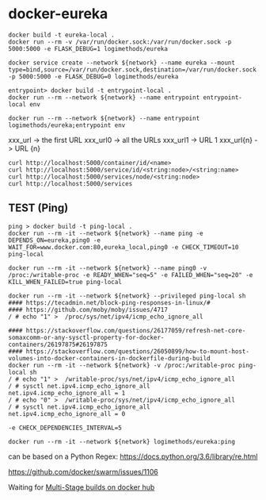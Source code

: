 # docker-eureka

```
docker build -t eureka-local .
docker run --rm -v /var/run/docker.sock:/var/run/docker.sock -p 5000:5000 -e FLASK_DEBUG=1 logimethods/eureka
```
```
docker service create --network ${network} --name eureka --mount type=bind,source=/var/run/docker.sock,destination=/var/run/docker.sock -p 5000:5000 -e FLASK_DEBUG=0 logimethods/eureka
```

```
entrypoint> docker build -t entrypoint-local .
docker run --rm --network ${network} --name entrypoint entrypoint-local env
```
```
docker run --rm --network ${network} --name entrypoint logimethods/eureka;entrypoint env
```

xxx_url -> the first URL
xxx_url0 -> all the URLs
xxx_url1 -> URL 1
xxx_url{n} -> URL {n}

```
curl http://localhost:5000/container/id/<name>
curl http://localhost:5000/service/id/<string:node>/<string:name>
curl http://localhost:5000/services/node/<string:node>
curl http://localhost:5000/services
```

## TEST (Ping)

```
ping > docker build -t ping-local .
docker run --rm -it --network ${network} --name ping -e DEPENDS_ON=eureka,ping0 -e WAIT_FOR=www.docker.com:80,eureka_local,ping0 -e CHECK_TIMEOUT=10 ping-local

docker run --rm -it --network ${network} --name ping0 -v /proc:/writable-proc -e READY_WHEN="seq=5" -e FAILED_WHEN="seq=20" -e KILL_WHEN_FAILED=true ping-local

docker run --rm -it --network ${network} --privileged ping-local sh
#### https://tecadmin.net/block-ping-responses-in-linux/#
#### https://github.com/moby/moby/issues/4717
/ # echo "1" >  /proc/sys/net/ipv4/icmp_echo_ignore_all
```

```
#### https://stackoverflow.com/questions/26177059/refresh-net-core-somaxcomm-or-any-sysctl-property-for-docker-containers/26197875#26197875
#### https://stackoverflow.com/questions/26050899/how-to-mount-host-volumes-into-docker-containers-in-dockerfile-during-build
docker run --rm -it --network ${network} -v /proc:/writable-proc ping-local sh
/ # echo "1" >  /writable-proc/sys/net/ipv4/icmp_echo_ignore_all
/ # sysctl net.ipv4.icmp_echo_ignore_all
net.ipv4.icmp_echo_ignore_all = 1
/ # echo "0" >  /writable-proc/sys/net/ipv4/icmp_echo_ignore_all
/ # sysctl net.ipv4.icmp_echo_ignore_all
net.ipv4.icmp_echo_ignore_all = 0
```

`-e CHECK_DEPENDENCIES_INTERVAL=5`
```
docker run --rm -it --network ${network} logimethods/eureka:ping
```

<name> can be based on a Python Regex: https://docs.python.org/3.6/library/re.html

https://github.com/docker/swarm/issues/1106

Waiting for [Multi-Stage builds on docker hub](https://github.com/docker/hub-feedback/issues/1039)
